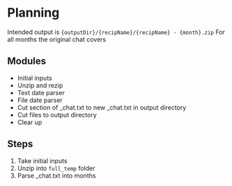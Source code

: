 # Planning

Intended output is `{outputDir}/{recipName}/{recipName} - {month}.zip`
For all months the original chat covers

## Modules

- Initial inputs
- Unzip and rezip
- Text date parser
- File date parser
- Cut section of _chat.txt to new _chat.txt in output directory
- Cut files to output directory
- Clear up

## Steps

1. Take initial inputs
2. Unzip into `full_temp` folder
3. Parse _chat.txt into months
